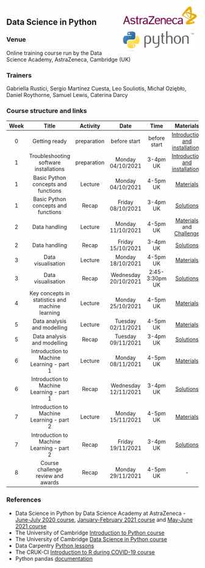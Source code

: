 <img align="right" src=img/course_logo.png width="200">


## Data Science in Python


### Venue

Online training course run by the Data Science Academy, AstraZeneca, Cambridge (UK)


### Trainers

Gabriella Rustici, Sergio Martínez Cuesta, Leo Souliotis, Michał Oziębło, Daniel Roythorne, Samuel Lewis, Caterina Darcy


### Course structure and links

Week | Title | Activity | Date | Time | Materials | Trainer
:---:|:-----:|:--------:|:----:|:----:|:---------:|:-------:
0 | Getting ready | preparation | before start | before start | [Introduction and installations](notebooks/week0_materials.ipynb) | All
1 | Troubleshooting software installations | preparation | Monday 04/10/2021 | 3-4pm UK | [Introduction and installations](notebooks/week0_materials.ipynb) | SMC
1 | Basic Python concepts and functions | Lecture | Monday 04/10/2021 | 4-5pm UK | [Materials](notebooks/week1_lecture.ipynb) | SMC
1 | Basic Python concepts and functions | Recap | Friday 08/10/2021 | 3-4pm UK | [Solutions](notebooks/week1_solutions.ipynb) |  SMC
2 | Data handling | Lecture | Monday 11/10/2021 | 4-5pm UK | [Materials](notebooks/week2_lecture.ipynb) and [Challenge](notebooks/week2_challenge.ipynb) | SMC
2 | Data handling | Recap | Friday 15/10/2021 | 3-4pm UK | [Solutions](notebooks/week2_solutions.ipynb) | SMC
3 | Data visualisation | Lecture | Monday 18/10/2021 | 4-5pm UK | [Materials](notebooks/week3_lecture.ipynb) | SMC
3 | Data visualisation | Recap | Wednesday 20/10/2021 | 2:45-3:30pm UK | [Solutions](notebooks/week3_solutions.ipynb) | SMC
4 | Key concepts in statistics and machine learning | Lecture | Monday 25/10/2021 | 4-5pm UK | [Materials](notebooks/week4_lecture.ipynb) | LS
5 | Data analysis and modelling | Lecture | Tuesday 02/11/2021 | 4-5pm UK | [Materials](notebooks/week5_lecture.ipynb) | LS
5 | Data analysis and modelling | Recap | Tuesday 09/11/2021 | 3-4pm UK | [Solutions](notebooks/week5_solution.ipynb) | LS
6 | Introduction to Machine Learning - part 1 | Lecture | Monday 08/11/2021 | 4-5pm UK | [Materials](notebooks/week6_lecture.ipynb) | MO
6 | Introduction to Machine Learning - part 1 | Recap | Wednesday 12/11/2021 | 3-4pm UK | [Solutions](notebooks/week6_solutions.ipynb) | MO
7 | Introduction to Machine Learning - part 2 | Lecture | Monday 15/11/2021 | 4-5pm UK | [Materials](notebooks/week7_lecture.ipynb) | MO
7 | Introduction to Machine Learning - part 2 | Recap | Friday 19/11/2021 | 3-4pm UK | [Solutions](notebooks/week7_solutions.ipynb) | MO
8 | Course challenge review and awards | Recap | Monday 29/11/2021 | 4-5pm UK | - | All


### References

- Data Science in Python by Data Science Academy at AstraZeneca - [June-July 2020 course](https://github.com/semacu/data-science-python), [January-February 2021 course](https://github.com/semacu/202101-data-science-python) and [May-June 2021 course](https://github.com/semacu/202105-data-science-python)
- The University of Cambridge [Introduction to Python course](https://github.com/pycam/python-basic)
- The University of Cambridge [Data Science in Python course](https://github.com/pycam/python-data-science)
- Data Carpentry [Python lessons](https://datacarpentry.org)
- The CRUK-CI [Introduction to R during COVID-19 course](https://bioinformatics-core-shared-training.github.io/r-intro/)
- Python pandas [documentation](https://pandas.pydata.org/docs/)
